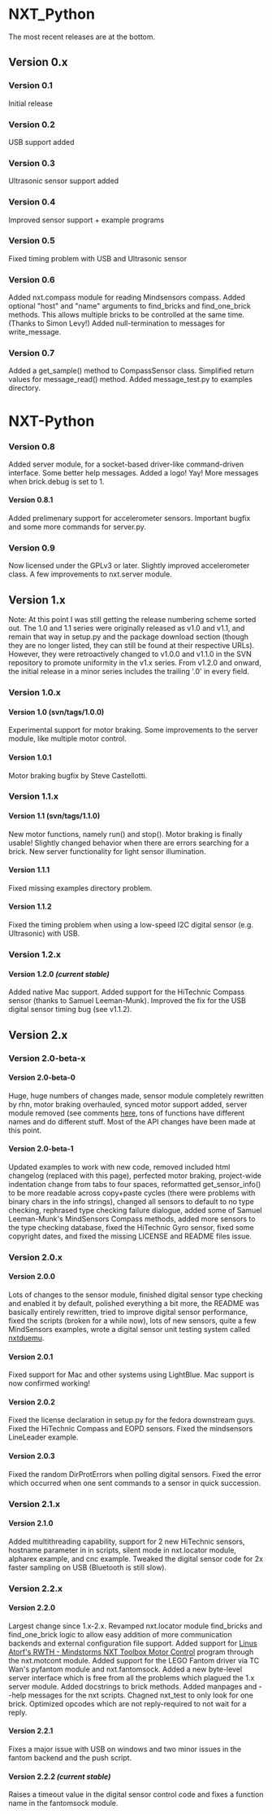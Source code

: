 # NXT\_Python #
The most recent releases are at the bottom.

## Version 0.x ##

### Version 0.1 ###
Initial release

### Version 0.2 ###
USB support added

### Version 0.3 ###
Ultrasonic sensor support added

### Version 0.4 ###
Improved sensor support + example programs

### Version 0.5 ###
Fixed timing problem with USB and Ultrasonic sensor

### Version 0.6 ###
Added nxt.compass module for reading Mindsensors compass.
Added optional "host" and "name" arguments to find\_bricks and find\_one\_brick methods. This allows multiple bricks to be controlled at the same time. (Thanks to Simon Levy!)
Added null-termination to messages for write\_message.

### Version 0.7 ###
Added a get\_sample() method to CompassSensor class.
Simplified return values for message\_read() method.
Added message\_test.py to examples directory.

# NXT-Python #

### Version 0.8 ###
Added server module, for a socket-based driver-like command-driven interface.
Some better help messages.
Added a logo! Yay!
More messages when brick.debug is set to 1.

#### Version 0.8.1 ####
Added prelimenary support for accelerometer sensors.
Important bugfix and some more commands for server.py.

### Version 0.9 ###
Now licensed under the GPLv3 or later.
Slightly improved accelerometer class.
A few improvements to nxt.server module.

## Version 1.x ##
Note: At this point I was still getting the release numbering scheme sorted out. The 1.0 and 1.1 series were originally released as v1.0 and v1.1, and remain that way in setup.py and the package download section (though they are no longer listed, they can still be found at their respective URLs). However, they were retroactively changed to v1.0.0 and v1.1.0 in the SVN repository to promote uniformity in the v1.x series. From v1.2.0 and onward, the initial release in a minor series includes the trailing '.0' in every field.

### Version 1.0.x ###

#### Version 1.0 (svn/tags/1.0.0) ####
Experimental support for motor braking.
Some improvements to the server module, like multiple motor control.

#### Version 1.0.1 ####
Motor braking bugfix by Steve Castellotti.


### Version 1.1.x ###

#### Version 1.1 (svn/tags/1.1.0) ####
New motor functions, namely run() and stop().
Motor braking is finally usable!
Slightly changed behavior when there are errors searching for a brick.
New server functionality for light sensor illumination.

#### Version 1.1.1 ####
Fixed missing examples directory problem.

#### Version 1.1.2 ####
Fixed the timing problem when using a low-speed I2C digital sensor (e.g. Ultrasonic) with USB.

### Version 1.2.x ###

#### Version 1.2.0 _(current stable)_ ####
Added native Mac support.
Added support for the HiTechnic Compass sensor (thanks to Samuel Leeman-Munk).
Improved the fix for the USB digital sensor timing bug (see v1.1.2).

## Version 2.x ##

### Version 2.0-beta-x ###

#### Version 2.0-beta-0 ####
Huge, huge numbers of changes made, sensor module completely rewritten by rhn, motor braking overhauled, synced motor support added, server module removed (see comments [here](http://code.google.com/p/nxt-python/wiki/ServerUsage), tons of functions have different names and do different stuff. Most of the API changes have been made at this point.

#### Version 2.0-beta-1 ####
Updated examples to work with new code, removed included html changelog (replaced with this page), perfected motor braking, project-wide indentation change from tabs to four spaces, reformatted get\_sensor\_info() to be more readable across copy+paste cycles (there were problems with binary chars in the info strings), changed all sensors to default to no type checking, rephrased type checking failure dialogue, added some of Samuel Leeman-Munk's MindSensors Compass methods, added more sensors to the type checking database, fixed the HiTechnic Gyro sensor, fixed some copyright dates, and fixed the missing LICENSE and README files issue.

### Version 2.0.x ###

#### Version 2.0.0 ####
Lots of changes to the sensor module, finished digital sensor type checking and enabled it by default, polished everything a bit more, the README was basically entirely rewritten, tried to improve digital sensor performance, fixed the scripts (broken for a while now), lots of new sensors, quite a few MindSensors examples, wrote a digital sensor unit testing system called [nxtduemu](http://code.google.com/p/nxtduemu/).

#### Version 2.0.1 ####
Fixed support for Mac and other systems using LightBlue. Mac support is now confirmed working!

#### Version 2.0.2 ####
Fixed the license declaration in setup.py for the fedora downstream guys. Fixed the HiTechnic Compass and EOPD sensors. Fixed the mindsensors LineLeader example.

#### Version 2.0.3 ####
Fixed the random DirProtErrors when polling digital sensors. Fixed the error which occurred when one sent commands to a sensor in quick succession.

### Version 2.1.x ###

#### Version 2.1.0 ####
Added multithreading capability, support for 2 new HiTechnic sensors, hostname parameter in in scripts, silent mode in nxt.locator module, alpharex example, and cnc example. Tweaked the digital sensor code for 2x faster sampling on USB (Bluetooth is still slow).

### Version 2.2.x ###

#### Version 2.2.0 ####
Largest change since 1.x-2.x. Revamped nxt.locator module find\_bricks and find\_one\_brick logic to allow easy addition of more communication backends and external configuration file support. Added support for [Linus Atorf's RWTH - Mindstorms NXT Toolbox Motor Control](http://www.mindstorms.rwth-aachen.de/trac/wiki/MotorControl) program through the nxt.motcont module. Added support for the LEGO Fantom driver via TC Wan's pyfantom module and nxt.fantomsock. Added a new byte-level server interface which is free from all the problems which plagued the 1.x server module. Added docstrings to brick methods. Added manpages and --help messages for the nxt scripts. Chagned nxt\_test to only look for one brick. Optimized opcodes which are not reply-required to not wait for a reply.

#### Version 2.2.1 ####
Fixes a major issue with USB on windows and two minor issues in the fantom backend and the push script.

#### Version 2.2.2 _(current stable)_ ####
Raises a timeout value in the digital sensor control code and fixes a function name in the fantomsock module.